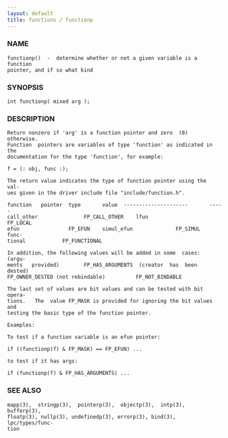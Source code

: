 ```yaml
---
layout: default
title: functions / functionp
---
```






### NAME
    functionp()  -  determine whether or not a given variable is a function
    pointer, and if so what kind


### SYNOPSIS
    int functionp( mixed arg );


### DESCRIPTION
    Return nonzero if 'arg' is a function pointer and zero  (0)  otherwise.
    Function  pointers are variables of type 'function' as indicated in the
    documentation for the type 'function', for example:

    f = (: obj, func :);

    The return value indicates the type of function pointer using the  val‐
    ues given in the driver include file "include/function.h".

    function   pointer  type       value  ---------------------       -----
    call_other               FP_CALL_OTHER    lfun                 FP_LOCAL
    efun                FP_EFUN    simul_efun              FP_SIMUL   func‐
    tional            FP_FUNCTIONAL

    In addition, the following values will be added in some  cases:  (argu‐
    ments   provided)        FP_HAS_ARGUMENTS  (creator  has  been  dested)
    FP_OWNER_DESTED (not rebindable)          FP_NOT_BINDABLE

    The last set of values are bit values and can be tested with bit opera‐
    tions.   The  value FP_MASK is provided for ignoring the bit values and
    testing the basic type of the function pointer.

    Examples:

    To test if a function variable is an efun pointer:

    if ((functionp(f) & FP_MASK) == FP_EFUN) ...

    to test if it has args:

    if (functionp(f) & FP_HAS_ARGUMENTS) ...


### SEE ALSO
    mapp(3),  stringp(3),  pointerp(3),  objectp(3),  intp(3),  bufferp(3),
    floatp(3), nullp(3), undefinedp(3), errorp(3), bind(3), lpc/types/func‐
    tion



